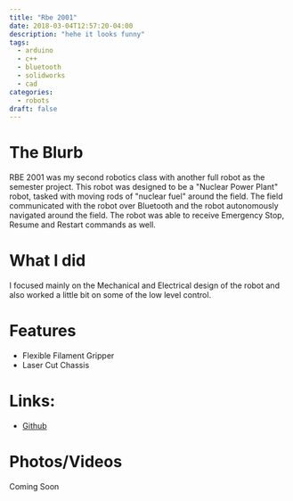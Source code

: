 ```yaml
---
title: "Rbe 2001"
date: 2018-03-04T12:57:20-04:00
description: "hehe it looks funny"
tags:
  - arduino
  - c++
  - bluetooth
  - solidworks
  - cad
categories:
  - robots
draft: false
---
```


# The Blurb

RBE 2001 was my second robotics class with another full robot as the semester project. This robot was designed to be a "Nuclear Power Plant" robot, tasked with moving rods of "nuclear fuel" around the field. The field communicated with the robot over Bluetooth and the robot autonomously navigated around the field. The robot was able to receive Emergency Stop, Resume and Restart commands as well. 

# What I did
I focused mainly on the Mechanical and Electrical design of the robot and also worked a little bit on some of the low level control.

# Features
  - Flexible Filament Gripper
  - Laser Cut Chassis 

# Links:
- [Github](somewhere.com)

# Photos/Videos
<!--{{< google-photos tbHcgyWN44g9qj216 carousel >}}-->

Coming Soon

